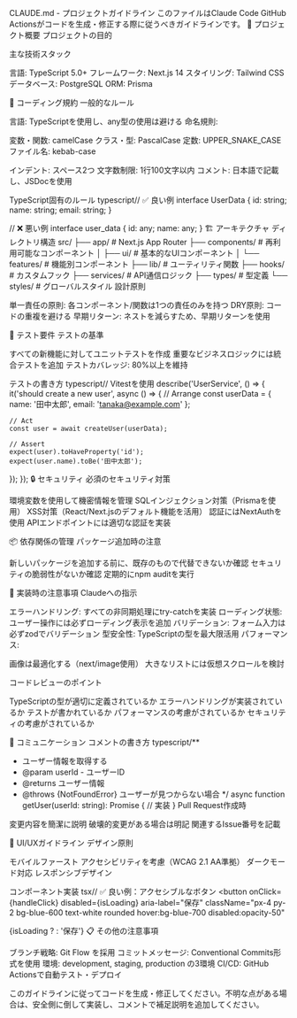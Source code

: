CLAUDE.md - プロジェクトガイドライン
このファイルはClaude Code GitHub Actionsがコードを生成・修正する際に従うべきガイドラインです。
🎯 プロジェクト概要
プロジェクトの目的
<!-- ここにプロジェクトの目的を記載 -->



主な技術スタック

言語: TypeScript 5.0+
フレームワーク: Next.js 14
スタイリング: Tailwind CSS
データベース: PostgreSQL
ORM: Prisma

📝 コーディング規約
一般的なルール

言語: TypeScriptを使用し、any型の使用は避ける
命名規則:

変数・関数: camelCase
クラス・型: PascalCase
定数: UPPER_SNAKE_CASE
ファイル名: kebab-case


インデント: スペース2つ
文字数制限: 1行100文字以内
コメント: 日本語で記載し、JSDocを使用

TypeScript固有のルール
typescript// ✅ 良い例
interface UserData {
  id: string;
  name: string;
  email: string;
}

// ❌ 悪い例
interface user_data {
  id: any;
  name: any;
}
🏗️ アーキテクチャ
ディレクトリ構造
src/
├── app/              # Next.js App Router
├── components/       # 再利用可能なコンポーネント
│   ├── ui/          # 基本的なUIコンポーネント
│   └── features/    # 機能別コンポーネント
├── lib/             # ユーティリティ関数
├── hooks/           # カスタムフック
├── services/        # API通信ロジック
├── types/           # 型定義
└── styles/          # グローバルスタイル
設計原則

単一責任の原則: 各コンポーネント/関数は1つの責任のみを持つ
DRY原則: コードの重複を避ける
早期リターン: ネストを減らすため、早期リターンを使用

🧪 テスト要件
テストの基準

すべての新機能に対してユニットテストを作成
重要なビジネスロジックには統合テストを追加
テストカバレッジ: 80%以上を維持

テストの書き方
typescript// Vitestを使用
describe('UserService', () => {
  it('should create a new user', async () => {
    // Arrange
    const userData = { name: '田中太郎', email: 'tanaka@example.com' };
    
    // Act
    const user = await createUser(userData);
    
    // Assert
    expect(user).toHaveProperty('id');
    expect(user.name).toBe('田中太郎');
  });
});
🔒 セキュリティ
必須のセキュリティ対策

環境変数を使用して機密情報を管理
SQLインジェクション対策（Prismaを使用）
XSS対策（React/Next.jsのデフォルト機能を活用）
認証にはNextAuthを使用
APIエンドポイントには適切な認証を実装

📦 依存関係の管理
パッケージ追加時の注意

新しいパッケージを追加する前に、既存のもので代替できないか確認
セキュリティの脆弱性がないか確認
定期的にnpm auditを実行

🚀 実装時の注意事項
Claudeへの指示

エラーハンドリング: すべての非同期処理にtry-catchを実装
ローディング状態: ユーザー操作には必ずローディング表示を追加
バリデーション: フォーム入力は必ずzodでバリデーション
型安全性: TypeScriptの型を最大限活用
パフォーマンス:

画像は最適化する（next/image使用）
大きなリストには仮想スクロールを検討



コードレビューのポイント

 TypeScriptの型が適切に定義されているか
 エラーハンドリングが実装されているか
 テストが書かれているか
 パフォーマンスの考慮がされているか
 セキュリティの考慮がされているか

💬 コミュニケーション
コメントの書き方
typescript/**
 * ユーザー情報を取得する
 * @param userId - ユーザーID
 * @returns ユーザー情報
 * @throws {NotFoundError} ユーザーが見つからない場合
 */
async function getUser(userId: string): Promise<User> {
  // 実装
}
Pull Request作成時

変更内容を簡潔に説明
破壊的変更がある場合は明記
関連するIssue番号を記載

🎨 UI/UXガイドライン
デザイン原則

モバイルファースト
アクセシビリティを考慮（WCAG 2.1 AA準拠）
ダークモード対応
レスポンシブデザイン

コンポーネント実装
tsx// ✅ 良い例：アクセシブルなボタン
<button
  onClick={handleClick}
  disabled={isLoading}
  aria-label="保存"
  className="px-4 py-2 bg-blue-600 text-white rounded hover:bg-blue-700 disabled:opacity-50"
>
  {isLoading ? <Spinner /> : '保存'}
</button>
📋 その他の注意事項

ブランチ戦略: Git Flow を採用
コミットメッセージ: Conventional Commits形式を使用
環境: development, staging, production の3環境
CI/CD: GitHub Actionsで自動テスト・デプロイ


このガイドラインに従ってコードを生成・修正してください。不明な点がある場合は、安全側に倒して実装し、コメントで補足説明を追加してください。
